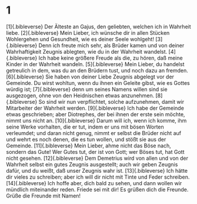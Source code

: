 # 1 
[1]{.bibleverse} Der Älteste an Gajus, den geliebten, welchen ich in Wahrheit liebe. 
[2]{.bibleverse} Mein Lieber, ich wünsche dir in allen Stücken Wohlergehen und Gesundheit, wie es deiner Seele wohlgeht! 
[3]{.bibleverse} Denn ich freute mich sehr, als Brüder kamen und von deiner Wahrhaftigkeit Zeugnis ablegten, wie du in der Wahrheit wandelst. 
[4]{.bibleverse} Ich habe keine größere Freude als die, zu hören, daß meine Kinder in der Wahrheit wandeln. 
[5]{.bibleverse} Mein Lieber, du handelst getreulich in dem, was du an den Brüdern tust, und noch dazu an fremden. 
[6]{.bibleverse} Sie haben von deiner Liebe Zeugnis abgelegt vor der Gemeinde. Du wirst wohltun, wenn du ihnen ein Geleite gibst, wie es Gottes würdig ist; 
[7]{.bibleverse} denn um seines Namens willen sind sie ausgezogen, ohne von den Heidnischen etwas anzunehmen. 
[8]{.bibleverse} So sind wir nun verpflichtet, solche aufzunehmen, damit wir Mitarbeiter der Wahrheit werden. 
[9]{.bibleverse} Ich habe der Gemeinde etwas geschrieben; aber Diotrephes, der bei ihnen der erste sein möchte, nimmt uns nicht an. 
[10]{.bibleverse} Darum will ich, wenn ich komme, ihm seine Werke vorhalten, die er tut, indem er uns mit bösen Worten verleumdet; und daran nicht genug, nimmt er selbst die Brüder nicht auf und wehrt es noch denen, die es tun wollen, und stößt sie aus der Gemeinde. 
[11]{.bibleverse} Mein Lieber, ahme nicht das Böse nach, sondern das Gute! Wer Gutes tut, der ist von Gott; wer Böses tut, hat Gott nicht gesehen. 
[12]{.bibleverse} Dem Demetrius wird von allen und von der Wahrheit selbst ein gutes Zeugnis ausgestellt; auch wir geben Zeugnis dafür, und du weißt, daß unser Zeugnis wahr ist. 
[13]{.bibleverse} Ich hätte dir vieles zu schreiben; aber ich will dir nicht mit Tinte und Feder schreiben. 
[14]{.bibleverse} Ich hoffe aber, dich bald zu sehen, und dann wollen wir mündlich miteinander reden. Friede sei mit dir! Es grüßen dich die Freunde. Grüße die Freunde mit Namen! 